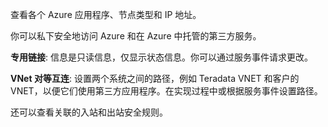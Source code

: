 查看各个 Azure 应用程序、节点类型和 IP 地址。

你可以私下安全地访问 Azure 和在 Azure 中托管的第三方服务。

**专用链接**: 信息是只读信息，仅显示状态信息。你可以通过服务事件请求更改。

**VNet 对等互连**: 设置两个系统之间的路径，例如 Teradata VNET 和客户的 VNET，以便它们使用第三方应用程序。在实现过程中或根据服务事件设置路径。

还可以查看关联的入站和出站安全规则。
